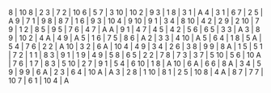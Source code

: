 8 | 10
8 | 2
3 | 7
2 | 10
6 | 5
7 | 3
10 | 10
2 | 9
3 | 1
8 | 3
1 | A
4 | 3
1 | 6
7 | 2
5 | A
9 | 7
1 | 9
8 | 8
7 | 1
6 | 9
3 | 10
4 | 9
10 | 9
1 | 3
4 | 8
10 | 4
2 | 2
9 | 2
10 | 7
9 | 1
2 | 8
5 | 9
5 | 7
6 | 4
7 | A
A | 9
1 | 4
7 | 4
5 | 4
2 | 5
6 | 6
5 | 3
3 | A
3 | 8
9 | 10
2 | 4
A | 4
9 | A
5 | 1
6 | 7
5 | 8
6 | A
2 | 3
3 | 4
10 | A
5 | 6
4 | 1
8 | 5
A | 5
4 | 7
6 | 2
2 | A
10 | 3
2 | 6
A | 10
4 | 4
9 | 3
4 | 2
6 | 3
8 | 9
9 | 8
A | 1
5 | 5
1 | 7
2 | 1
1 | 8
3 | 9
1 | 1
9 | 4
9 | 5
8 | 6
5 | 2
2 | 7
8 | 7
3 | 3
7 | 5
10 | 5
6 | 10
A | 7
6 | 1
7 | 8
3 | 5
10 | 2
7 | 9
1 | 5
4 | 6
10 | 1
8 | A
10 | 6
A | 6
6 | 8
A | 3
4 | 5
9 | 9
9 | 6
A | 2
3 | 6
4 | 10
A | A
3 | 2
8 | 1
10 | 8
1 | 2
5 | 10
8 | 4
A | 8
7 | 7
7 | 10
7 | 6
1 | 10
4 | A